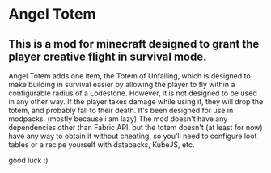 # Angel Totem

##   This is a mod for minecraft designed to grant the player creative flight in survival mode.

Angel Totem adds one item, the Totem of Unfalling, which is designed to make building in survival easier by allowing the player to fly within a configurable radius of a Lodestone. However, it is not designed to be used in any other way. If the player takes damage while using it, they will drop the totem, and probably fall to their death.
It's been designed for use in modpacks. (mostly because i am lazy) The mod doesn't have any dependencies other than Fabric API, but the totem doesn't (at least for now) have any way to obtain it without cheating, so you'll need to configure loot tables or a recipe yourself with datapacks, KubeJS, etc. 

good luck :)

